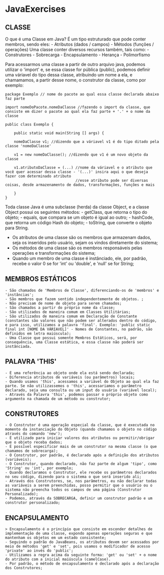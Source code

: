 # JavaExercises

## CLASSE 

O que é uma Classe em Java?
	É um tipo estruturado que pode conter membros, sendo eles:
		- Atributos (dados / campos)
		- Métodos (funções / operações)
	Uma classe conter diversos recursos também, tais como:
		- Construtores
		- Sobrecarga
		- Encapsulamento
		- Herança
		- Polimorfismo

Para acessarmos uma classe a partir de outro arquivo java, podemos utilizar o 'import' e, se essa classe for pública (public), podemos definir uma váriavel do tipo dessa classe, atribuindo um nome a ela, e chamamamos, a partir desse nome, o construtor da classe, como por exemplo:

	package Exemplo // nome do pacote ao qual essa classe declarada abaixo faz parte
	
	import nomeDoPacote.nomeDaClasse //fazendo o import da classe, que consiste em dizer o pacote ao qual ela faz parte + '.' + o nome da classe

	public class Exemplo {

		public static void main(String [] args) {
		
		nomeDaClasse v1; //dizendo que a váriavel v1 é do tipo ditado pela classe 'nomeDaClasse'
		
		v1 = new nomeDaClasse(); //dizendo que v1 é um novo objeto da classe 
		
		v1.atributoDaClasse = (...) //nome da váriavel e o atributo que você quer acessar dessa classe - '(...)' insira aqui o que deseja fazer com determinado atributo
									//esse atributo pode ser diversas coisas, desde armazenamento de dados, transformações, funções e mais
		
		}
	}
	
Toda classe Java é uma subclasse (herda) da classe Object, e a classe Object possui os seguintes métodos:
	- getClass, que retorna o tipo do objeto;
	- equals, que compara se um objeto é igual ao outro;
	- hashCode, que retorna um código Hash do objeto;
	- toString, que converte o objeto para String.

- Os atributos de uma classe são os membros que armazenam dados, seja os inseridos pelo usuário, sejam os vindos diretamente do sistema;
- Os métodos de uma classe são os membros responsáveis pelas operações e transformações do sistema;
- Quando um membro de uma classe é instânciado, ele, por padrão, recebe o valor 0 se for 'int' ou 'double', e 'null' se for String;

## MEMBROS ESTÁTICOS
	- São chamados de 'Membros de Classe', diferenciando-os de 'membros' e 'instâncias';
	- São membros que fazem sentido independentemente de objetos. ;
	- Não precisam de nome de objeto para serem chamados;
	- São chamados a partir do próprio nome da classe;
	- Sâo utilizados de maneira comum em Classes Utilitárias;
	- Sâo utilizados de maneira comum em Declaração de Constante (constantes são valores que não podem ser alterados dentro do código, e para isso, utilizamos a palavra 'final'. Exemplo: 'public static final int [NOME DA VÁRIAVEL]' - Nomes de Constantes, no padrão, são definidos em letra maiúscula);
	- Uma Classe que possui somente Membros Estáticos, será, por consequência, uma Classe estática, e essa classe não poderá ser instânciada.

## PALAVRA 'THIS'
	- É uma referência ao objeto onde ela está sendo declarada;
	- Diferencia atributos de variáveis (ou parâmetros) locais;
	- Quando usamos 'this', acessamos a variável do Objeto ao qual ela faz parte. Se não utilizassemos o 'this', acessariamos o parâmetro declarado, seja uma consulta ou um input do usuário (variável local);
	- Através da Palavra 'this', podemos passar o próprio objeto como argumento na chamada de um método ou construtor;


## CONSTRUTORES
	- O Construtor é uma operação especial da classe, que é executada no momento da instanciação do Objeto (quando chamamos o objeto no código através do comando 'new');
	- É utilizado para iniciar valores dos atributos ou permitir/obrigar que o objeto receba dados; 
	- É possível especificar mais de um construtor na mesma classe (o que chamamos de sobrecarga);
	- O Construtor, por padrão, é declarado após a definição dos atributos (variáveis); 
	- O Construtor, quando declarado, não faz parte de algum 'tipo', como 'String' ou 'int', por exemplo;
	- Quando declaramos o Construtor, ele recebe os parâmetros declarados no seu código, dizendo para o sistema o que será inserido ali;
	- Através dos Construtores, se, nos parâmetros, eu não declarar todas as variáveis a serem preenchidas, posso permitir que o usuário ou o sistema não preencha todos os campos de uma página (Construtor Personalizado);
	- Podemos, através da SOBRECARGA, definir um construtor padrão e um construtor personalizado;
	
## ENCAPSULAMENTO
	> Encapsulamento é o princípio que consiste em esconder detalhes de implementação de uma classe, expondo apenas operações seguras e que mantenham os objetos em um estado consistente;
	- Seguindo o padrão do JavaBeans, os atributos devem ser acessados por meio de métodos 'get' e 'set', pois usamos o modificador de acesso 'private' ao invés do 'public';
	- Utilizamos a regra acima da seguinte forma: 'get' ou 'set' + o nome do atributo com a inicial maiúscula (camelCase).
	- Por padrão, o método de encapsulamento é declarado após a declaração dos Construtores;